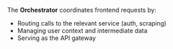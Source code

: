 The **Orchestrator** coordinates frontend requests by:

* Routing calls to the relevant service (auth, scraping)
* Managing user context and intermediate data
* Serving as the API gateway